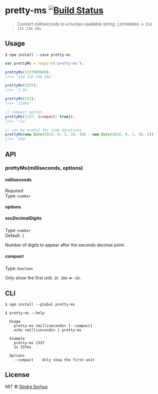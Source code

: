 # pretty-ms [![Build Status](https://travis-ci.org/sindresorhus/pretty-ms.svg?branch=master)](https://travis-ci.org/sindresorhus/pretty-ms)

> Convert milliseconds to a human readable string: `1337000000` → `15d 11h 23m 20s`


## Usage

```
$ npm install --save pretty-ms
```

```js
var prettyMs = require('pretty-ms');

prettyMs(1337000000);
//=> '15d 11h 23m 20s'

prettyMs(1337);
//=> '1.3s'

prettyMs(133);
//=> '133ms'

// compact option
prettyMs(1337, {compact: true});
//=> '~1s'

// can be useful for time durations
prettyMs(new Date(2014, 0, 1, 10, 40) - new Date(2014, 0, 1, 10, 5))
//=> '35m'
```


## API

### prettyMs(milliseconds, options)

#### milliseconds

*Required*  
Type: `number`

#### options

##### secDecimalDigits

Type: `number`  
Default: `1`

Number of digits to appear after the seconds decimal point.

##### compact

Type: `boolean`

Only show the first unit: `1h 10m` ➔ `~1h`.


## CLI

```
$ npm install --global pretty-ms
```

```
$ pretty-ms --help

  Usage
    pretty-ms <milliseconds> [--compact]
    echo <milliseconds> | pretty-ms

  Example
    pretty-ms 1337
    1s 337ms

  Options
    --compact    Only show the first unit

```


## License

MIT © [Sindre Sorhus](http://sindresorhus.com)
